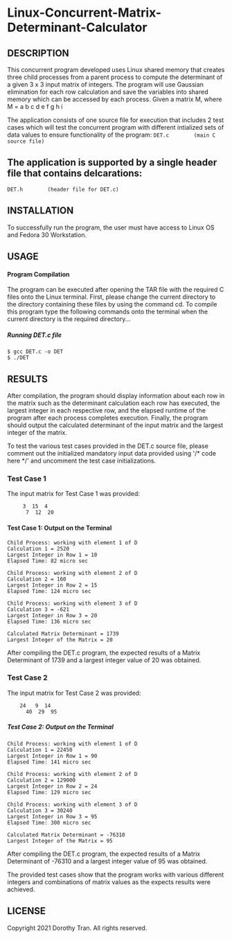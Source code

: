 # Linux-Concurrent-Matrix-Determinant-Calculator


## DESCRIPTION
This concurrent program developed uses Linux shared memory that creates three child processes from a parent process to compute the determinant of a given 3 x 3 input matrix of integers. The program will use Gaussian elimination for each row calculation and save the variables into shared memory which can be accessed by each process.
Given a matrix M, where M = a  b  c
			                d  e  f
			                g  h  i

The application consists of one source file for execution that includes 2 test cases which will test the concurrent program with different intialized sets of data values to ensure functionality of the program:
```DET.c		(main C source file)```


The application is supported by a single header file that contains delcarations:
----------------------------------
```DET.h		(header file for DET.c)```




## INSTALLATION
To successfully run the program, the user must have access to Linux OS and Fedora 30 Workstation.



## USAGE
#### Program Compilation
The program can be executed after opening the TAR file with the required C files onto the Linux terminal. 
First, please change the current directory to the directory containing these files by using the command cd.
To compile this program type the following commands onto the terminal when the current directory is the required directory...

##### Running DET.c file
```
$ gcc DET.c -o DET
$ ./DET
```


## RESULTS
After compilation, the program should display information about each row in the matrix such as the determinant calculation each row has executed, the largest integer in each respective row, and the elapsed runtime of the program after each process completes execution.
Finally, the program should output the calculated determinant of the input matrix and the largest integer of the matrix.

To test the various test cases provided in the DET.c source file, please comment out the initialized mandatory input data provided using '/* code here */' and uncomment the test case initializations.

### Test Case 1
The input matrix for Test Case 1 was provided:
````10  5  9
     3  15  4
	  7  12  20
````

#### Test Case 1: Output on the Terminal
```
Child Process: working with element 1 of D
Calculation 1 = 2520
Largest Integer in Row 1 = 10
Elapsed Time: 82 micro sec

Child Process: working with element 2 of D
Calculation 2 = 160
Largest Integer in Row 2 = 15
Elapsed Time: 124 micro sec

Child Process: working with element 3 of D
Calculation 3 = -621
Largest Integer in Row 3 = 20
Elapsed Time: 136 micro sec

Calculated Matrix Determinant = 1739
Largest Integer of the Matrix = 20
```
After compiling the DET.c program, the expected results of a Matrix Determinant of 1739 and a largest integer value of 20 was obtained.

### Test Case 2
The input matrix for Test Case 2 was provided:
``` 50  75  90
    24   9  14
	  40  29  95
```

##### Test Case 2: Output on the Terminal
```
Child Process: working with element 1 of D
Calculation 1 = 22450
Largest Integer in Row 1 = 90
Elapsed Time: 141 micro sec

Child Process: working with element 2 of D
Calculation 2 = 129000
Largest Integer in Row 2 = 24
Elapsed Time: 129 micro sec

Child Process: working with element 3 of D
Calculation 3 = 30240
Largest Integer in Row 3 = 95
Elapsed Time: 300 micro sec

Calculated Matrix Determinant = -76310
Largest Integer of the Matrix = 95
```
After compiling the DET.c program, the expected results of a Matrix Determinant of -76310 and a largest integer value of 95 was obtained.

The provided test cases show that the program works with various different integers and combinations of matrix values as the expects results were achieved.


## LICENSE
Copyright 2021 Dorothy Tran. All rights reserved.
